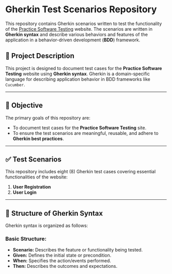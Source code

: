 
# Gherkin Test Scenarios Repository

This repository contains Gherkin scenarios written to test the functionality of the [Practice Software Testing](https://practicesoftwaretesting.com/) website. The scenarios are written in **Gherkin syntax** and describe various behaviors and features of the application in a behavior-driven development (**BDD**) framework.


## 📘 Project Description

This project is designed to document test cases for the **Practice Software Testing** website using **Gherkin syntax**. Gherkin is a domain-specific language for describing application behavior in BDD frameworks like `Cucumber`. 

---

## 🎯 Objective

The primary goals of this repository are:

- To document test cases for the **Practice Software Testing** site.
- To ensure the test scenarios are meaningful, reusable, and adhere to **Gherkin best practices**.

---

## ✅ Test Scenarios

This repository includes eight (8) Gherkin test cases covering essential functionalities of the website:

1. **User Registration**
2. **User Login**

---

## 🔧 Structure of Gherkin Syntax

Gherkin syntax is organized as follows:

### Basic Structure:
- **Scenario:** Describes the feature or functionality being tested.
- **Given:** Defines the initial state or precondition.
- **When:** Specifies the action/events performed.
- **Then:** Describes the outcomes and expectations.